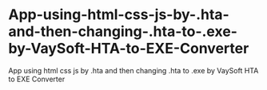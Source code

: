# App-using-html-css-js-by-.hta-and-then-changing-.hta-to-.exe-by-VaySoft-HTA-to-EXE-Converter
App using  html css js by .hta and then changing .hta to .exe by VaySoft HTA to EXE Converter
